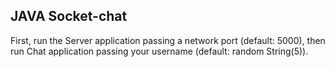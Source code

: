 ## JAVA Socket-chat

First, run the Server application passing a network port (default: 5000),
then run Chat application passing your username (default: random String(5)). 